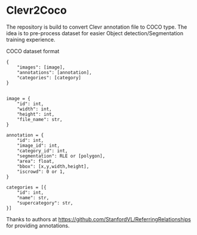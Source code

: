 # Clevr2Coco
The repository is build to convert Clevr annotation file to COCO type.
The idea is to pre-process dataset for easier Object detection/Segmentation training experience.

COCO dataset format
```
{
    "images": [image],
    "annotations": [annotation],
    "categories": [category]
}


image = {
    "id": int,
    "width": int,
    "height": int,
    "file_name": str,
}

annotation = {
    "id": int,
    "image_id": int,
    "category_id": int,
    "segmentation": RLE or [polygon],
    "area": float,
    "bbox": [x,y,width,height],
    "iscrowd": 0 or 1,
}

categories = [{
    "id": int,
    "name": str,
    "supercategory": str,
}]
```

Thanks to authors at https://github.com/StanfordVL/ReferringRelationships for providing annotations.